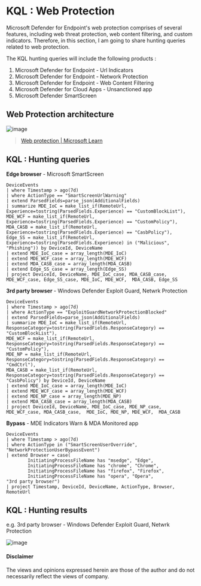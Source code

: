 # KQL : Web Protection
Microsoft Defender for Endpoint's web protection comprises of several features, including web threat protection, web content filtering, and custom indicators.
Therefore, in this section, I am going to share hunting queries related to web protection.

The KQL hunting queries will include the following products :
1. Microsoft Defender for Endpoint - Url Indicators
2. Microsoft Defender for Endpoint - Network Protection
3. Microsoft Defender for Endpoint - Web Content Filtering
4. Microsoft Defender for Cloud Apps - Unsanctioned app
5. Microsoft Defender SmartScreen


## Web Protection architecture
![image](https://user-images.githubusercontent.com/120234772/224228868-2dc0c0f9-1841-423b-a64b-f6d655192c92.png)
> [Web protection | Microsoft Learn](https://learn.microsoft.com/en-us/microsoft-365/security/defender-endpoint/web-protection-overview?view=o365-worldwide)


## KQL : Hunting queries
**Edge browser** - Microsoft SmartScreen
```kql
DeviceEvents
| where Timestamp > ago(7d)
| where ActionType == "SmartScreenUrlWarning"
| extend ParsedFields=parse_json(AdditionalFields)
| summarize MDE_IoC = make_list_if(RemoteUrl, Experience=tostring(ParsedFields.Experience) == "CustomBlockList"), 
MDE_WCF = make_list_if(RemoteUrl, Experience=tostring(ParsedFields.Experience) == "CustomPolicy"),
MDA_CASB = make_list_if(RemoteUrl, Experience=tostring(ParsedFields.Experience) == "CasbPolicy"),
Edge_SS = make_list_if(RemoteUrl, Experience=tostring(ParsedFields.Experience) in ("Malicious", "Phishing")) by DeviceId, DeviceName
| extend MDE_IoC_case = array_length(MDE_IoC)
| extend MDE_WCF_case = array_length(MDE_WCF)
| extend MDA_CASB_case = array_length(MDA_CASB)
| extend Edge_SS_case = array_length(Edge_SS)
| project DeviceId, DeviceName, MDE_IoC_case, MDA_CASB_case, MDE_WCF_case, Edge_SS_case, MDE_IoC, MDE_WCF,  MDA_CASB, Edge_SS
```

**3rd party browser** - Windows Defender Exploit Guard, Netwrk Protection
```kql
DeviceEvents
| where Timestamp > ago(7d)
| where ActionType == "ExploitGuardNetworkProtectionBlocked"
| extend ParsedFields=parse_json(AdditionalFields)
| summarize MDE_IoC = make_list_if(RemoteUrl, ResponseCategory=tostring(ParsedFields.ResponseCategory) == "CustomBlockList"), 
MDE_WCF = make_list_if(RemoteUrl, ResponseCategory=tostring(ParsedFields.ResponseCategory) == "CustomPolicy"),
MDE_NP = make_list_if(RemoteUrl, ResponseCategory=tostring(ParsedFields.ResponseCategory) == "CmdCtrl"),
MDA_CASB = make_list_if(RemoteUrl, ResponseCategory=tostring(ParsedFields.ResponseCategory) == "CasbPolicy") by DeviceId, DeviceName
| extend MDE_IoC_case = array_length(MDE_IoC)
| extend MDE_WCF_case = array_length(MDE_WCF)
| extend MDE_NP_case = array_length(MDE_NP)
| extend MDA_CASB_case = array_length(MDA_CASB)
| project DeviceId, DeviceName, MDE_IoC_case, MDE_NP_case, MDE_WCF_case, MDA_CASB_case,  MDE_IoC, MDE_NP, MDE_WCF,  MDA_CASB
```

**Bypass** - MDE Indicators Warn & MDA Monitored app
```kql
DeviceEvents
| where Timestamp > ago(7d)
| where ActionType in ("SmartScreenUserOverride", "NetworkProtectionUserBypassEvent")
| extend Browser = case(
        InitiatingProcessFileName has "msedge", "Edge",
        InitiatingProcessFileName has "chrome", "Chrome", 
        InitiatingProcessFileName has "firefox", "Firefox",
        InitiatingProcessFileName has "opera", "Opera",
"3rd party browser")
| project Timestamp, DeviceId, DeviceName, ActionType, Browser, RemoteUrl
```
## KQL : Hunting results
e.g. 3rd party browser - Windows Defender Exploit Guard, Netwrk Protection

![image](https://github.com/LearningKijo/KQL/assets/120234772/5de6b732-3204-46a9-a7b2-58b4e07f6eb7)

#### Disclaimer
The views and opinions expressed herein are those of the author and do not necessarily reflect the views of company.
